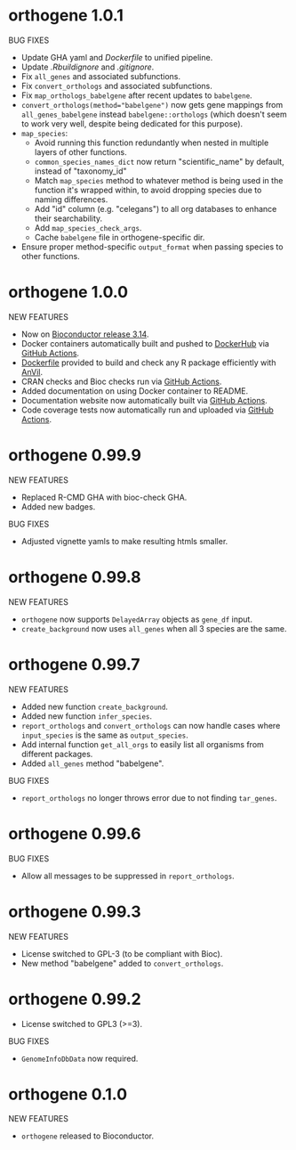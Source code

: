 # orthogene  1.0.1

BUG FIXES

* Update GHA yaml and *Dockerfile* to unified pipeline.   
* Update *.Rbuildignore* and *.gitignore*.   
* Fix `all_genes` and associated subfunctions. 
* Fix `convert_orthologs` and associated subfunctions. 
* Fix `map_orthologs_babelgene` after recent updates to `babelgene`.  
* `convert_orthologs(method="babelgene")` now gets gene mappings
from `all_genes_babelgene` instead `babelgene::orthologs`
(which doesn't seem to work very well, despite being dedicated for this purpose).   
* `map_species`: 
    + Avoid running this function redundantly when nested in multiple layers of other functions. 
    + `common_species_names_dict` now return "scientific_name" by default, instead of "taxonomy_id" 
    + Match `map_species` method to whatever method is being used in the function it's wrapped within, to avoid dropping species due to naming differences.  
    + Add "id" column (e.g. "celegans") to all org databases to enhance their searchability. 
    + Add `map_species_check_args`. 
    + Cache `babelgene` file in orthogene-specific dir.  
* Ensure proper method-specific `output_format` when passing species to other functions. 



# orthogene  1.0.0

NEW FEATURES

* Now on [Bioconductor release 3.14](https://bioconductor.org/packages/devel/bioc/html/orthogene.html).  
* Docker containers automatically built and pushed to [DockerHub](https://hub.docker.com/repository/docker/bschilder/orthogene) via 
[GitHub Actions](https://github.com/neurogenomics/orthogene/blob/main/.github/workflows/dockerhub.yml).  
* [Dockerfile](https://github.com/neurogenomics/orthogene/blob/ad0b5e015805d1f154ec4ef93dd33821e68e580a/Dockerfile) 
provided to build and check any R package efficiently with [AnVil](https://bioconductor.org/packages/release/bioc/html/AnVIL.html).  
* CRAN checks and Bioc checks run via [GitHub Actions](https://github.com/neurogenomics/orthogene/blob/main/.github/workflows/check-bioc-docker.yml).  
* Added documentation on using Docker container to README.  
* Documentation website now automatically built via [GitHub Actions](https://github.com/neurogenomics/orthogene/blob/main/.github/workflows/check-bioc-docker.yml).   
* Code coverage tests now automatically run and uploaded via [GitHub Actions](https://github.com/neurogenomics/orthogene/blob/main/.github/workflows/check-bioc-docker.yml).   

# orthogene  0.99.9

NEW FEATURES

* Replaced R-CMD GHA with bioc-check GHA.
* Added new badges.

BUG FIXES

* Adjusted vignette yamls to make resulting htmls smaller.  


# orthogene  0.99.8

NEW FEATURES

* `orthogene` now supports `DelayedArray` objects as `gene_df` input.  
* `create_background` now uses `all_genes` when all 3 species are the same.  

# orthogene  0.99.7

NEW FEATURES

* Added new function `create_background`.  
* Added new function `infer_species`.  
* `report_orthologs` and `convert_orthologs` can now handle cases where
`input_species` is the same as `output_species`. 
* Add internal function `get_all_orgs` to easily list all organisms from 
different packages.  
* Added `all_genes` method "babelgene". 

BUG FIXES

* `report_orthologs` no longer throws error due to not finding `tar_genes`.


# orthogene  0.99.6

BUG FIXES

* Allow all messages to be suppressed in `report_orthologs`.  


# orthogene  0.99.3

NEW FEATURES

* License switched to GPL-3 (to be compliant with Bioc).  
* New method "babelgene" added to `convert_orthologs`.


# orthogene  0.99.2

* License switched to GPL3 (>=3).

BUG FIXES

* `GenomeInfoDbData` now required.


# orthogene  0.1.0

NEW FEATURES

* `orthogene` released to Bioconductor.

